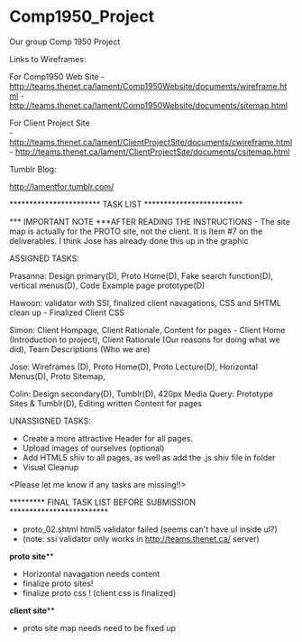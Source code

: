 Comp1950_Project
================

Our group Comp 1950 Project

Links to Wireframes:

For Comp1950 Web Site
            - http://teams.thenet.ca/lament/Comp1950Website/documents/wireframe.html
            - http://teams.thenet.ca/lament/Comp1950Website/documents/sitemap.html

For Client Project Site    
            - http://teams.thenet.ca/lament/ClientProjectSite/documents/cwireframe.html
            - http://teams.thenet.ca/lament/ClientProjectSite/documents/csitemap.html
			
Tumblr Blog:

http://lamentfor.tumblr.com/

*********************** TASK LIST  *************************


*** IMPORTANT NOTE ***AFTER READING THE INSTRUCTIONS - The site map is actually for the PROTO site, not the client.  It is Item #7 on the deliverables.  I think Jose has already done this up in the graphic

ASSIGNED TASKS:

Prasanna:  Design primary(D), Proto Home(D), Fake search function(D), vertical menus(D), Code Example page prototype(D)

Hawoon:  validator with SSI, finalized client navagations, CSS and SHTML clean up - Finalized Client CSS

Simon:  Client Hompage, Client Rationale, Content for pages - Client Home (Introduction to project), Client Rationale (Our reasons for doing what we did), Team Descriptions (Who we are)

Jose:  Wireframes (D), Proto Home(D),  Proto Lecture(D), Horizontal Menus(D), Proto Sitemap, 

Colin:  Design secondary(D), Tumblr(D), 420px Media Query: Prototype Sites & Tumblr(D), Editing written Content for pages


UNASSIGNED TASKS:

- Create a more attractive Header for all pages.
- Upload images of ourselves (optional)
- Add HTML5 shiv to all pages, as well as add the .js shiv file in folder
- Visual Cleanup

<Please let me know if any tasks are missing!!>

********* FINAL TASK LIST BEFORE SUBMISSION  *************************
- proto_02.shtml html5 validator failed (seems can't have ul inside ul?)
- (note: ssi validator only works in http://teams.thenet.ca/ server)

********proto site**********
- Horizontal navagation needs content
- finalize proto sites!
- finalize proto css  ! (client css is finalized)

********client site**********
- proto site map needs need to be fixed up